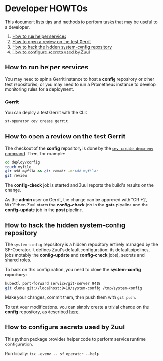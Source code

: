 # Developer HOWTOs

This document lists tips and methods to perform tasks that may be useful to a developer.


1. [How to run helper services](#how-to-run-helper-services)
2. [How to open a review on the test Gerrit](#how-to-open-a-review-on-the-test-gerrit)
3. [How to hack the hidden system-config repository](#how-to-hack-the-hidden-system-config-repository)
4. [How to configure secrets used by Zuul](#how-to-configure-secrets-used-by-zuul)

## How to run helper services

You may need to spin a Gerrit instance to host a **config** repository or other test repositories;
or you may need to run a Prometheus instance to develop monitoring rules for a deployment.

### Gerrit

You can deploy a test Gerrit with the CLI:

```sh
sf-operator dev create gerrit
```

## How to open a review on the test Gerrit

The checkout of the **config** repository is done by the [`dev create demo-env` command](./../../reference/cli/index.md#create-demo-env). Then, for example:

```sh
cd deploy/config
touch myfile
git add myfile && git commit -m"Add myfile"
git review
```

The **config-check** job is started and Zuul reports the build's results on the change.

As the **admin** user on Gerrit, the change can be approved with "CR +2, W+1" then Zuul starts
the **config-check** job in the **gate** pipeline and the **config-update** job in
the **post** pipeline.

## How to hack the hidden system-config repository

The `system-config` repository is a hidden repository entirely managed by the SF-Operator. It defines
Zuul's default configuration: its default pipelines, jobs (notably the **config-update** and
**config-check** jobs), secrets and shared roles.

To hack on this configuration, you need to clone the **system-config** repository:

```sh
kubectl port-forward service/git-server 9418
git clone git://localhost:9418/system-config /tmp/system-config
```

Make your changes, commit them, then push them with `git push`.

To test your modifications, you can simply create a trivial change on the **config** repository, as described [here](#how-to-open-a-review-on-the-test-gerrit).

## How to configure secrets used by Zuul

This python package provides helper code to perform service runtime configuration.

Run locally: `tox -evenv -- sf_operator --help`